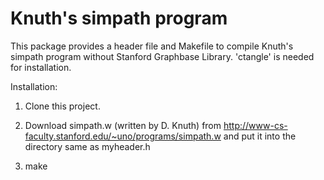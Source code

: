 Knuth's simpath program
========

This package provides a header file and Makefile to compile Knuth's simpath program without Stanford Graphbase Library.
'ctangle' is needed for installation.

Installation:

1. Clone this project.

2. Download simpath.w (written by D. Knuth) from http://www-cs-faculty.stanford.edu/~uno/programs/simpath.w
    and put it into the directory same as myheader.h

3. make
